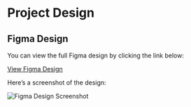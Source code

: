 # Project Design

## Figma Design

You can view the full Figma design by clicking the link below:

[View Figma Design](https://www.figma.com/design/oOKxcAuk43U2Wl7nq0T9zs/(Priti)-Marketable?node-id=122-367&t=sfmLx6EMPxTMDpoQ-1)

Here’s a screenshot of the design:

![Figma Design Screenshot](./path/to/your/figma-design-screenshot.png)
